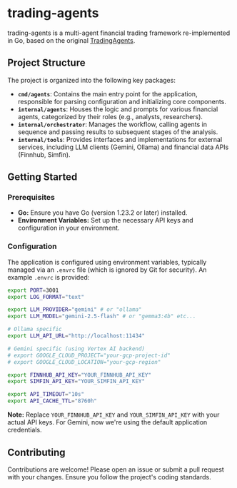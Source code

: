 # trading-agents

trading-agents is a multi-agent financial trading framework re-implemented in Go, based on the original [TradingAgents](https://github.com/TauricResearch/TradingAgents/).

## Project Structure

The project is organized into the following key packages:

*   **`cmd/agents`**: Contains the main entry point for the application, responsible for parsing configuration and initializing core components.
*   **`internal/agents`**: Houses the logic and prompts for various financial agents, categorized by their roles (e.g., analysts, researchers).
*   **`internal/orchestrator`**: Manages the workflow, calling agents in sequence and passing results to subsequent stages of the analysis.
*   **`internal/tools`**: Provides interfaces and implementations for external services, including LLM clients (Gemini, Ollama) and financial data APIs (Finnhub, Simfin).

## Getting Started

### Prerequisites

*   **Go:** Ensure you have Go (version 1.23.2 or later) installed.
*   **Environment Variables:** Set up the necessary API keys and configuration in your environment.

### Configuration

The application is configured using environment variables, typically managed via an `.envrc` file (which is ignored by Git for security). An example `.envrc` is provided:

```bash
export PORT=3001
export LOG_FORMAT="text"

export LLM_PROVIDER="gemini" # or "ollama"
export LLM_MODEL="gemini-2.5-flash" # or "gemma3:4b" etc...

# Ollama specific
export LLM_API_URL="http://localhost:11434"

# Gemini specific (using Vertex AI backend)
# export GOOGLE_CLOUD_PROJECT="your-gcp-project-id"
# export GOOGLE_CLOUD_LOCATION="your-gcp-region"

export FINNHUB_API_KEY="YOUR_FINNHUB_API_KEY"
export SIMFIN_API_KEY="YOUR_SIMFIN_API_KEY"

export API_TIMEOUT="10s"
export API_CACHE_TTL="8760h"
```

**Note:** Replace `YOUR_FINNHUB_API_KEY` and `YOUR_SIMFIN_API_KEY` with your actual API keys. For Gemini, now we're using the default application credentials.


## Contributing

Contributions are welcome! Please open an issue or submit a pull request with your changes. Ensure you follow the project's coding standards.